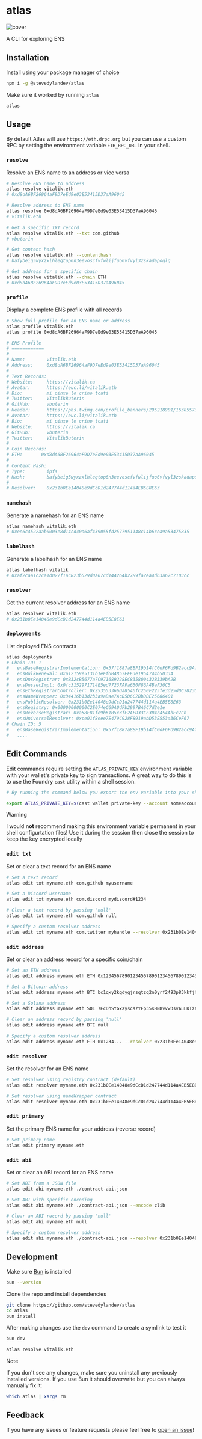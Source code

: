# atlas

![cover](./cover.png)

A CLI for exploring ENS

## Installation

Install using your package manager of choice

```bash
npm i -g @stevedylandev/atlas
```

Make sure it worked by running `atlas`

```bash
atlas
```

## Usage

By default Atlas will use `https://eth.drpc.org` but you can use a custom RPC by setting the environment variable `ETH_RPC_URL` in your shell.

### `resolve`
Resolve an ENS name to an address or vice versa

```bash
# Resolve ENS name to address
atlas resolve vitalik.eth
# 0xd8dA6BF26964aF9D7eEd9e03E53415D37aA96045

# Resolve address to ENS name
atlas resolve 0xd8dA6BF26964aF9D7eEd9e03E53415D37aA96045
# vitalik.eth

# Get a specific TXT record
atlas resolve vitalik.eth --txt com.github
# vbuterin

# Get content hash
atlas resolve vitalik.eth --contenthash
# bafybeig5wyxzxlhleqtop6n3eevoscfvfwlijfuo6vfvyl3zskadapoglq

# Get address for a specific chain
atlas resolve vitalik.eth --chain ETH
# 0xd8dA6BF26964aF9D7eEd9e03E53415D37aA96045
```

### `profile`
Display a complete ENS profile with all records

```bash
# Show full profile for an ENS name or address
atlas profile vitalik.eth
atlas profile 0xd8dA6BF26964aF9D7eEd9e03E53415D37aA96045

# ENS Profile
# ============
#
# Name:        vitalik.eth
# Address:     0xd8dA6BF26964aF9D7eEd9e03E53415D37aA96045
#
# Text Records:
# Website:     https://vitalik.ca
# Avatar:      https://euc.li/vitalik.eth
# Bio:         mi pinxe lo crino tcati
# Twitter:     VitalikButerin
# GitHub:      vbuterin
# Header:      https://pbs.twimg.com/profile_banners/295218901/1638557376/1500x500
# Avatar:      https://euc.li/vitalik.eth
# Bio:         mi pinxe lo crino tcati
# Website:     https://vitalik.ca
# GitHub:      vbuterin
# Twitter:     VitalikButerin
#
# Coin Records:
# ETH:       0xd8dA6BF26964aF9D7eEd9e03E53415D37aA96045
#
# Content Hash:
# Type:        ipfs
# Hash:        bafybeig5wyxzxlhleqtop6n3eevoscfvfwlijfuo6vfvyl3zskadapoglq
#
# Resolver:    0x231b0Ee14048e9dCcD1d247744d114a4EB5E8E63
```

### `namehash`
Generate a namehash for an ENS name

```bash
atlas namehash vitalik.eth
# 0xee6c4522aab0003e8d14cd40a6af439055fd2577951148c14b6cea9a53475835
```

### `labelhash`
Generate a labelhash for an ENS name

```bash
atlas labelhash vitalik
# 0xaf2caa1c2ca1d027f1ac823b529d0a67cd144264b2789fa2ea4d63a67c7103cc
```

### `resolver`
Get the current resolver address for an ENS name

```bash
atlas resolver vitalik.eth
# 0x231b0Ee14048e9dCcD1d247744d114a4EB5E8E63
```

### `deployments`
List deployed ENS contracts

```bash
atlas deployments
# Chain ID: 1
#   ensBaseRegistrarImplementation: 0x57f1887a8BF19b14fC0dF6Fd9B2acc9Af147eA85
#   ensBulkRenewal: 0xa12159e5131b1eEf6B4857EEE3e1954744b5033A
#   ensDnsRegistrar: 0xB32cB5677a7C971689228EC835800432B339bA2B
#   ensDnssecImpl: 0x0fc3152971714E5ed7723FAFa650F86A4BaF30C5
#   ensEthRegistrarController: 0x253553366Da8546fC250F225fe3d25d0C782303b
#   ensNameWrapper: 0xD4416b13d2b3a9aBae7AcD5D6C2BbDBE25686401
#   ensPublicResolver: 0x231b0Ee14048e9dCcD1d247744d114a4EB5E8E63
#   ensRegistry: 0x00000000000C2E074eC69A0dFb2997BA6C7d2e1e
#   ensReverseRegistrar: 0xa58E81fe9b61B5c3fE2AFD33CF304c454AbFc7Cb
#   ensUniversalResolver: 0xce01f8eee7E479C928F8919abD53E553a36CeF67
# Chain ID: 5
#   ensBaseRegistrarImplementation: 0x57f1887a8BF19b14fC0dF6Fd9B2acc9Af147eA85
#   ....
```

## Edit Commands

Edit commands require setting the `ATLAS_PRIVATE_KEY` environment variable with your wallet's private key to sign transactions. A great way to do this is to use the Foundry `cast` utility within a shell session.

```bash
# By running the command below you export the env variable into your shell session

export ATLAS_PRIVATE_KEY=$(cast wallet private-key --account someaccount)
```

> [!WARNING]
> I would **not** recommend making this environment variable permanent in your shell configurtation files! Use it during the session then close the session to keep the key encrypted locally

### `edit txt`
Set or clear a text record for an ENS name

```bash
# Set a text record
atlas edit txt myname.eth com.github myusername

# Set a Discord username
atlas edit txt myname.eth com.discord mydiscord#1234

# Clear a text record by passing 'null'
atlas edit txt myname.eth com.github null

# Specify a custom resolver address
atlas edit txt myname.eth com.twitter myhandle --resolver 0x231b0Ee14048e9dCcD1d247744d114a4EB5E8E63
```

### `edit address`
Set or clear an address record for a specific coin/chain

```bash
# Set an ETH address
atlas edit address myname.eth ETH 0x1234567890123456789012345678901234567890

# Set a Bitcoin address
atlas edit address myname.eth BTC bc1qxy2kgdygjrsqtzq2n0yrf2493p83kkfjhx0wlh

# Set a Solana address
atlas edit address myname.eth SOL 7EcDhSYGxXyscszYEp35KHN8vvw3svAuLKTzXwCFLtV

# Clear an address record by passing 'null'
atlas edit address myname.eth BTC null

# Specify a custom resolver address
atlas edit address myname.eth ETH 0x1234... --resolver 0x231b0Ee14048e9dCcD1d247744d114a4EB5E8E63
```

### `edit resolver`
Set the resolver for an ENS name

```bash
# Set resolver using registry contract (default)
atlas edit resolver myname.eth 0x231b0Ee14048e9dCcD1d247744d114a4EB5E8E63

# Set resolver using nameWrapper contract
atlas edit resolver myname.eth 0x231b0Ee14048e9dCcD1d247744d114a4EB5E8E63 --contract nameWrapper
```

### `edit primary`
Set the primary ENS name for your address (reverse record)

```bash
# Set primary name
atlas edit primary myname.eth
```

### `edit abi`
Set or clear an ABI record for an ENS name

```bash
# Set ABI from a JSON file
atlas edit abi myname.eth ./contract-abi.json

# Set ABI with specific encoding
atlas edit abi myname.eth ./contract-abi.json --encode zlib

# Clear an ABI record by passing 'null'
atlas edit abi myname.eth null

# Specify a custom resolver address
atlas edit abi myname.eth ./contract-abi.json --resolver 0x231b0Ee14048e9dCcD1d247744d114a4EB5E8E63
```

## Development

Make sure [Bun](https://bun.sh) is installed

```bash
bun --version
```

Clone the repo and install dependencies

```bash
git clone https://github.com/stevedylandev/atlas
cd atlas
bun install
```

After making changes use the `dev` command to create a symlink to test it

```bash
bun dev

atlas resolve vitalik.eth
```

> [!NOTE]
> If you don't see any changes, make sure you uninstall any previously installed versions. If you use Bun it should overwrite but you can always manually fix it:
> ```bash
> which atlas | xargs rm
> ```

## Feedback

If you have any issues or feature requests please feel free to [open an issue](https://github.com/stevedylandev/atlas/issues/new)!

